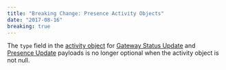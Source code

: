 ```yaml
---
title: "Breaking Change: Presence Activity Objects"
date: "2017-08-16"
breaking: true
---
```


The `type` field in the [activity object](#DOCS_EVENTS_GATEWAY_EVENTS/activity-object) for [Gateway Status Update](#DOCS_EVENTS_GATEWAY_EVENTS/update-presence) and [Presence Update](#DOCS_EVENTS_GATEWAY_EVENTS/presence-update) payloads is no longer optional when the activity object is not null.
